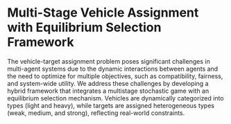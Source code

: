 # Multi-Stage Vehicle Assignment with Equilibrium Selection Framework
The vehicle-target assignment problem poses significant challenges in multi-agent systems due to the dynamic interactions between agents and the need to optimize for multiple objectives, such as compatibility, fairness, and system-wide utility. We address these challenges by developing a hybrid framework that integrates a multistage stochastic game with an equilibrium selection mechanism. Vehicles are dynamically categorized into types (light and heavy), while targets are assigned heterogeneous types (weak, medium, and strong), reflecting real-world constraints.
